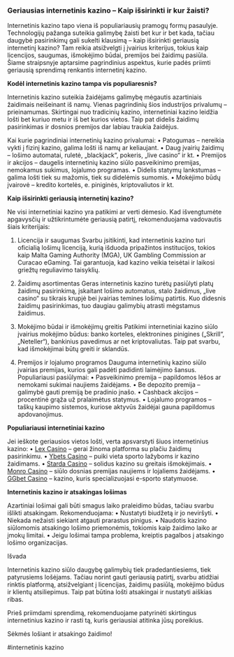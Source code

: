 ### Geriausias internetinis kazino – Kaip išsirinkti ir kur žaisti?

Internetinis kazino tapo viena iš populiariausių pramogų formų pasaulyje. Technologijų pažanga suteikia galimybę žaisti bet kur ir bet kada, tačiau daugybė pasirinkimų gali sukelti klausimą – kaip išsirinkti geriausią internetinį kazino? Tam reikia atsižvelgti į įvairius kriterijus, tokius kaip licencijos, saugumas, išmokėjimo būdai, premijos bei žaidimų pasiūla. Šiame straipsnyje aptarsime pagrindinius aspektus, kurie padės priimti geriausią sprendimą renkantis internetinį kazino.

**Kodėl internetinis kazino tampa vis populiaresnis?**

Internetinis kazino suteikia žaidėjams galimybę mėgautis azartiniais žaidimais neišeinant iš namų. Vienas pagrindinių šios industrijos privalumų – prieinamumas. Skirtingai nuo tradicinių kazino, internetiniai kazino leidžia lošti bet kuriuo metu ir iš bet kurios vietos. Taip pat didelis žaidimų pasirinkimas ir dosnios premijos dar labiau traukia žaidėjus.

Kai kurie pagrindiniai internetinių kazino privalumai:
•	Patogumas – nereikia vykti į fizinį kazino, galima lošti iš namų ar keliaujant.
•	Daug įvairių žaidimų – lošimo automatai, ruletė, „blackjack“, pokeris, „live casino“ ir kt.
•	Premijos ir akcijos – daugelis internetinių kazino siūlo pasveikinimo premijas, nemokamus sukimus, lojalumo programas.
•	Didelis statymų lankstumas – galima lošti tiek su mažomis, tiek su didelėmis sumomis.
•	Mokėjimo būdų įvairovė – kredito kortelės, e. piniginės, kriptovaliutos ir kt.

**Kaip išsirinkti geriausią internetinį kazino?**

Ne visi internetiniai kazino yra patikimi ar verti dėmesio. Kad išvengtumėte apgavysčių ir užtikrintumėte geriausią patirtį, rekomenduojama vadovautis šiais kriterijais:
1. Licencija ir saugumas
Svarbu įsitikinti, kad internetinis kazino turi oficialią lošimų licenciją, kurią išduoda pripažintos institucijos, tokios kaip Malta Gaming Authority (MGA), UK Gambling Commission ar Curacao eGaming. Tai garantuoja, kad kazino veikia teisėtai ir laikosi griežtų reguliavimo taisyklių.

2. Žaidimų asortimentas
Geras internetinis kazino turėtų pasiūlyti platų žaidimų pasirinkimą, įskaitant lošimo automatus, stalo žaidimus, „live casino“ su tikrais krupjė bei įvairias temines lošimų patirtis. Kuo didesnis žaidimų pasirinkimas, tuo daugiau galimybių atrasti mėgstamus žaidimus.

3. Mokėjimo būdai ir išmokėjimų greitis
Patikimi internetiniai kazino siūlo įvairius mokėjimo būdus: banko korteles, elektronines pinigines („Skrill“, „Neteller“), bankinius pavedimus ar net kriptovaliutas. Taip pat svarbu, kad išmokėjimai būtų greiti ir sklandūs.

4. Premijos ir lojalumo programos
Dauguma internetinių kazino siūlo įvairias premijas, kurios gali padėti padidinti laimėjimo šansus. Populiariausi pasiūlymai:
•	Pasveikinimo premija – papildomos lėšos ar nemokami sukimai naujiems žaidėjams.
•	Be depozito premija – galimybė gauti premiją be pradinio įnašo.
•	Cashback akcijos – procentinė grąža už pralaimėtus statymus.
•	Lojalumo programos – taškų kaupimo sistemos, kuriose aktyvūs žaidėjai gauna papildomus apdovanojimus.

**Populiariausi internetiniai kazino**

Jei ieškote geriausios vietos lošti, verta apsvarstyti šiuos internetinius kazino:
•	[Lex Casino](https://data.ltbet.com/top/lex.casino/) – gerai žinoma platforma su plačiu žaidimų pasirinkimu.
•	[Ybets Casino]( https://data.ltbet.com/top/ybets/) – puiki vieta sporto lažyboms ir kazino žaidimams.
•	[Starda Casino]( https://data.ltbet.com/top/starda.casino/) – solidus kazino su greitais išmokėjimais.
•	[Monro Casino]( https://data.ltbet.com/top/monro/) – siūlo dosnias premijas naujiems ir lojaliems žaidėjams.
•	[GGbet Casino]( https://data.ltbet.com/top/ggbet/) – kazino, kuris specializuojasi e-sporto statymuose.

**Internetinis kazino ir atsakingas lošimas**

Azartiniai lošimai gali būti smagus laiko praleidimo būdas, tačiau svarbu išlikti atsakingam. Rekomenduojama:
•	Nustatyti biudžetą ir jo neviršyti.
•	Niekada nežaisti siekiant atgauti prarastus pinigus.
•	Naudotis kazino siūlomomis atsakingo lošimo priemonėmis, tokiomis kaip žaidimo laiko ar įmokų limitai.
•	Jeigu lošimai tampa problema, kreiptis pagalbos į atsakingo lošimo organizacijas.

Išvada

Internetinis kazino siūlo daugybę galimybių tiek pradedantiesiems, tiek patyrusiems lošėjams. Tačiau norint gauti geriausią patirtį, svarbu atidžiai rinktis platformą, atsižvelgiant į licencijas, žaidimų pasiūlą, mokėjimo būdus ir klientų atsiliepimus. Taip pat būtina lošti atsakingai ir nustatyti aiškias ribas.

Prieš priimdami sprendimą, rekomenduojame patyrinėti skirtingus internetinius kazino ir rasti tą, kuris geriausiai atitinka jūsų poreikius. 

Sėkmės lošiant ir atsakingo žaidimo!

#internetinis kazino
